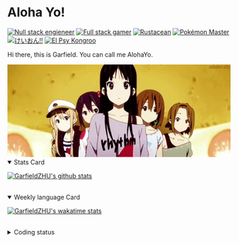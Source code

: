 # Aloha Yo!

[![Null stack engieneer](https://img.shields.io/badge/-Null_stack_engineer-a890f0)](https://github.com/GarfieldZHU)
[![Full stack gamer](https://img.shields.io/badge/-Full_stack_gamer-78c850)](https://steamcommunity.com/profiles/76561198092274492/)
[![Rustacean](https://img.shields.io/badge/-Rustacean-f74c00)](https://www.rust-lang.org/)
[![Pokémon Master](https://img.shields.io/badge/-Pokémon_Master-f8d030)](https://www.pokemon.com/us/pokedex/)
[![けいおん!!](https://img.shields.io/badge/-けいおん!!-f85888)](https://ja.wikipedia.org/wiki/%E6%94%BE%E8%AA%B2%E5%BE%8C%E3%83%86%E3%82%A3%E3%83%BC%E3%82%BF%E3%82%A4%E3%83%A0_(%E3%82%A2%E3%83%AB%E3%83%90%E3%83%A0))
[![El Psy Kongroo](https://img.shields.io/badge/-El_Psy_Kongroo-6890f0)](https://mzh.moegirl.org.cn/zh-hans/El_psy_congroo)


Hi there, this is Garfield. You can call me AlohaYo. 

<img width="640" src="https://raw.githubusercontent.com/GarfieldZHU/GarfieldZHU/master/assets/k-on-5.webp" />


<details open>
<summary>Stats Card</summary>
 
[![GarfieldZHU's github stats](https://github-readme-stats.vercel.app/api?username=GarfieldZHU&show_icons=true&theme=tokyonight)](https://github.com/anuraghazra/github-readme-stats)
 
</details>

<br/>

<details open>
<summary>Weekly language Card</summary>
 
[![GarfieldZHU's wakatime stats](https://github-readme-stats.vercel.app/api/wakatime?username=AlohaYo&theme=nightowl&layout=compact)](https://github.com/GarfieldZHU/GarfieldZHU)


<br/>

</details>

<details>

<summary>Coding status</summary>

<br/>

<!--START_SECTION:waka-->
**🐱 My GitHub Data** 

> 🏆 547 Contributions in the Year 2021
 > 
> 📦 496.5 kB Used in GitHub's Storage 
 > 
> 🚫 Not Opted to Hire
 > 
> 📜 64 Public Repositories 
 > 
> 🔑 36 Private Repositories  
 > 
**I'm an Early 🐤** 

```text
🌞 Morning    123 commits    █████░░░░░░░░░░░░░░░░░░░░   20.2% 
🌆 Daytime    188 commits    ███████░░░░░░░░░░░░░░░░░░   30.87% 
🌃 Evening    220 commits    █████████░░░░░░░░░░░░░░░░   36.12% 
🌙 Night      78 commits     ███░░░░░░░░░░░░░░░░░░░░░░   12.81%

```


📊 **This Week I Spent My Time On** 

```text
💬 Programming Languages: 
TypeScript               17 hrs 28 mins      ████████████████████░░░░░   83.17% 
JSON                     1 hr 7 mins         █░░░░░░░░░░░░░░░░░░░░░░░░   5.32% 
Java                     55 mins             █░░░░░░░░░░░░░░░░░░░░░░░░   4.37% 
JavaScript               39 mins             ░░░░░░░░░░░░░░░░░░░░░░░░░   3.1% 
Other                    31 mins             ░░░░░░░░░░░░░░░░░░░░░░░░░   2.54%

🔥 Editors: 
VS Code                  19 hrs 39 mins      ███████████████████████░░   93.57% 
IntelliJ                 1 hr 21 mins        █░░░░░░░░░░░░░░░░░░░░░░░░   6.43%

💻 Operating System: 
Mac                      19 hrs 30 mins      ███████████████████████░░   92.82% 
Windows                  1 hr 30 mins        █░░░░░░░░░░░░░░░░░░░░░░░░   7.18%

```


 Last Updated on 25/11/2021
<!--END_SECTION:waka-->

</details>
